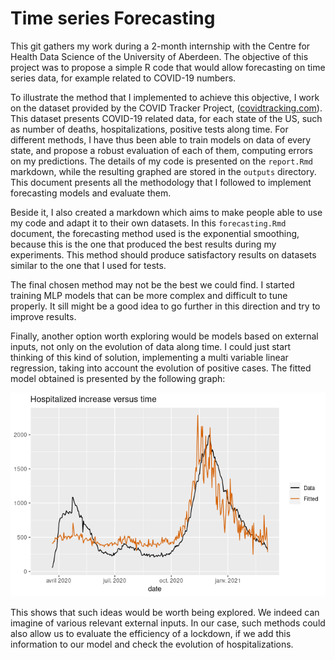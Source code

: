 # Time series Forecasting

This git gathers my work during a 2-month internship with the Centre for Health Data Science of the University of Aberdeen. 
The objective of this project was to propose a simple R code that would allow forecasting on time series data, for example related to COVID-19 numbers.

To illustrate the method that I implemented to achieve this objective, I work on the dataset provided by the COVID Tracker Project, ([covidtracking.com](https://covidtracking.com/data)).
This dataset presents COVID-19 related data, for each state of the US, such as number of deaths, hospitalizations, positive tests along time.
For different methods, I have thus been able to train models on data of every state, and propose a robust evaluation of each of them, computing errors on my predictions.
The details of my code is presented on the `report.Rmd` markdown, while the resulting graphed are stored in the `outputs` directory. This document presents all the methodology that I followed to implement forecasting models and evaluate them.

Beside it, I also created a markdown which aims to make people able to use my code and adapt it to their own datasets. In this `forecasting.Rmd` document, the forecasting method used is the exponential smoothing, because this is the one that produced the best results during my experiments. This method should produce satisfactory results on datasets similar to the one that I used for tests.

The final chosen method may not be the best we could find. I started training MLP models that can be more complex and difficult to tune properly. It sill might be a good idea to go further in this direction and try to improve results.

Finally, another option worth exploring would be models based on external inputs, not only on the evolution of data along time. I could just start thinking of this kind of solution, implementing a multi variable linear regression, taking into account the evolution of positive cases. The fitted model obtained is presented by the following graph:

![Linear regression](Rplot.png)

This shows that such ideas would be worth being explored. We indeed can imagine of various relevant external inputs. In our case, such methods could also allow us to evaluate the efficiency of a lockdown, if we add this information to our model and check the evolution of hospitalizations.
